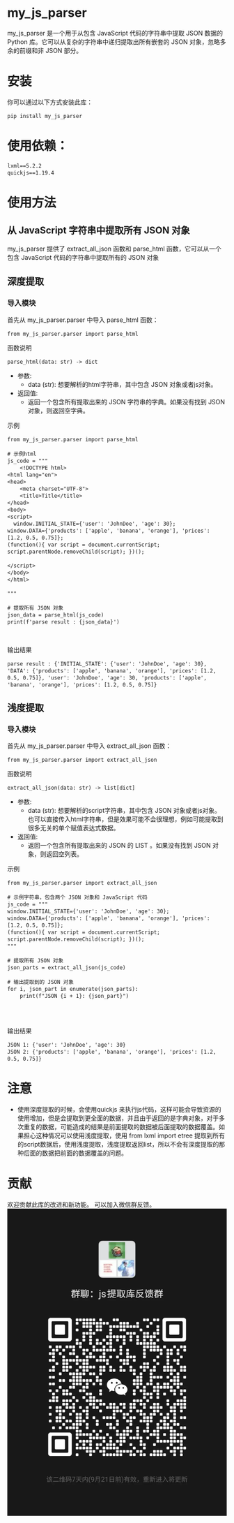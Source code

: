 # my_js_parser

my_js_parser 是一个用于从包含 JavaScript 代码的字符串中提取 JSON 数据的 Python 库。它可以从复杂的字符串中递归提取出所有嵌套的 JSON 对象，忽略多余的前缀和非 JSON 部分。

# 安装

你可以通过以下方式安装此库：
```
pip install my_js_parser
```

# 使用依赖：
```
lxml==5.2.2
quickjs==1.19.4
```
# 使用方法
## 从 JavaScript 字符串中提取所有 JSON 对象
my_js_parser 提供了 extract_all_json 函数和 parse_html 函数，它可以从一个包含 JavaScript 代码的字符串中提取所有的 JSON 对象


## 深度提取
### 导入模块
首先从 my_js_parser.parser 中导入 parse_html 函数：
```
from my_js_parser.parser import parse_html
```
函数说明
```
parse_html(data: str) -> dict
```
- 参数:
  - data (str): 想要解析的html字符串，其中包含 JSON 对象或者js对象。
- 返回值:
  - 返回一个包含所有提取出来的 JSON 字符串的字典。如果没有找到 JSON 对象，则返回空字典。

示例
```
from my_js_parser.parser import parse_html

# 示例html
js_code = """
    <!DOCTYPE html>
<html lang="en">
<head>
    <meta charset="UTF-8">
    <title>Title</title>
</head>
<body>
<script>
  window.INITIAL_STATE={'user': 'JohnDoe', 'age': 30};
window.DATA={'products': ['apple', 'banana', 'orange'], 'prices': [1.2, 0.5, 0.75]};
(function(){ var script = document.currentScript; script.parentNode.removeChild(script); })();

</script>
</body>
</html>

"""

# 提取所有 JSON 对象
json_data = parse_html(js_code)
print(f'parse result : {json_data}')

 
```
输出结果
```
parse result : {'INITIAL_STATE': {'user': 'JohnDoe', 'age': 30}, 'DATA': {'products': ['apple', 'banana', 'orange'], 'prices': [1.2, 0.5, 0.75]}, 'user': 'JohnDoe', 'age': 30, 'products': ['apple', 'banana', 'orange'], 'prices': [1.2, 0.5, 0.75]}
```


## 浅度提取
### 导入模块
首先从 my_js_parser.parser 中导入 extract_all_json 函数：
```
from my_js_parser.parser import extract_all_json
```
函数说明
```
extract_all_json(data: str) -> list[dict]
```
- 参数:
  - data (str): 想要解析的script字符串，其中包含 JSON 对象或者js对象。也可以直接传入html字符串，但是效果可能不会很理想，例如可能提取到很多无关的单个赋值表达式数据。
- 返回值:
  - 返回一个包含所有提取出来的 JSON 的 LIST 。如果没有找到 JSON 对象，则返回空列表。

示例
```
from my_js_parser.parser import extract_all_json

# 示例字符串，包含两个 JSON 对象和 JavaScript 代码
js_code = """
window.INITIAL_STATE={'user': 'JohnDoe', 'age': 30};
window.DATA={'products': ['apple', 'banana', 'orange'], 'prices': [1.2, 0.5, 0.75]};
(function(){ var script = document.currentScript; script.parentNode.removeChild(script); })();
"""

# 提取所有 JSON 对象
json_parts = extract_all_json(js_code)

# 输出提取到的 JSON 对象
for i, json_part in enumerate(json_parts):
    print(f"JSON {i + 1}: {json_part}")

 
 
```
输出结果
```
JSON 1: {'user': 'JohnDoe', 'age': 30}
JSON 2: {'products': ['apple', 'banana', 'orange'], 'prices': [1.2, 0.5, 0.75]}
```

# 注意 
- 使用深度提取的时候，会使用quickjs 来执行js代码，这样可能会导致资源的使用增加，但是会提取到更全面的数据，并且由于返回的是字典对象，对于多次重复的数据，可能造成的结果是前面提取的数据被后面提取的数据覆盖。如果担心这种情况可以使用浅度提取，使用 from lxml import etree 提取到所有的script数据后，使用浅度提取，浅度提取返回list，所以不会有深度提取的那种后面的数据把前面的数据覆盖的问题。

# 贡献
欢迎贡献此库的改进和新功能。
可以加入微信群反馈。
  ![img.png](img.png)

